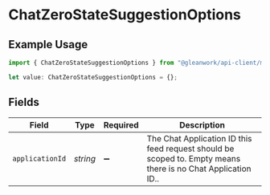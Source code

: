 # ChatZeroStateSuggestionOptions

## Example Usage

```typescript
import { ChatZeroStateSuggestionOptions } from "@gleanwork/api-client/models/components";

let value: ChatZeroStateSuggestionOptions = {};
```

## Fields

| Field                                                                                                        | Type                                                                                                         | Required                                                                                                     | Description                                                                                                  |
| ------------------------------------------------------------------------------------------------------------ | ------------------------------------------------------------------------------------------------------------ | ------------------------------------------------------------------------------------------------------------ | ------------------------------------------------------------------------------------------------------------ |
| `applicationId`                                                                                              | *string*                                                                                                     | :heavy_minus_sign:                                                                                           | The Chat Application ID this feed request should be scoped to. Empty means there is no Chat Application ID.. |